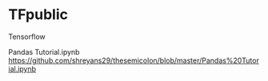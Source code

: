 # TFpublic
Tensorflow

Pandas Tutorial.ipynb
https://github.com/shreyans29/thesemicolon/blob/master/Pandas%20Tutorial.ipynb
